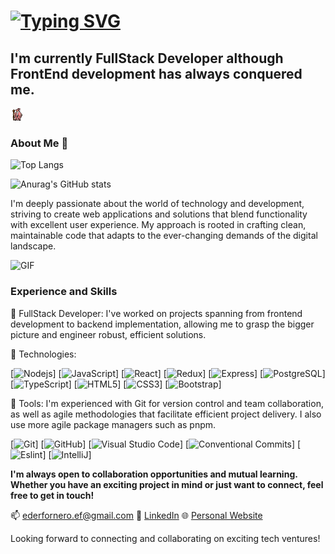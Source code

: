 # [![Typing SVG](https://readme-typing-svg.demolab.com?font=Fira+Code&pause=1000&color=09F726&random=false&width=435&lines=Hello+%F0%9F%91%8B%2C+I'm+Eder)](https://git.io/typing-svg)

## I'm currently FullStack Developer although FrontEnd development has always conquered me.  
<img alt="GIF" src="https://github.com/SatYu26/SatYu26/blob/master/Assets/gandalf_parrot.gif" width="20vw" />

### About Me 🚀

![Top Langs](https://github-readme-stats.vercel.app/api/top-langs/?username=EderFornero&layout=compact)

![Anurag's GitHub stats](https://github-readme-stats.vercel.app/api?username=EderFornero&include_all_commits=true&show_icons=true&theme=radical)

I'm deeply passionate about the world of technology and development, striving to create web applications and solutions that blend functionality with excellent user experience. My approach is rooted in crafting clean, maintainable code that adapts to the ever-changing demands of the digital landscape.

<img alt="GIF" src="https://media.tenor.com/Ug6cbVA1ZsMAAAAd/developer.gif" width="20vw" />


### Experience and Skills

💼 FullStack Developer: I've worked on projects spanning from frontend development to backend implementation, allowing me to grasp the bigger picture and engineer robust, efficient solutions.

🚀 Technologies: 

[![Nodejs](https://img.shields.io/badge/-Nodejs-black?style=flat-square&logo=Node.js)]
[![JavaScript](https://img.shields.io/badge/JavaScript-F7DF1E?style=flat-square&logo=JavaScript&logoColor=black)]
[![React](https://img.shields.io/badge/React-0f2876?style=flat-square&logo=React&logoColor=white)]
[![Redux](https://img.shields.io/badge/-Redux-7248b6?style=flat-square&logo=Redux)]
[![Express](https://img.shields.io/badge/-Express-orange?style=flat-square&logo=Express)]
[![PostgreSQL](https://img.shields.io/badge/-PostgreSQL-336791?style=flat-square&logo=postgresql&logoColor=white)]
[![TypeScript](https://img.shields.io/badge/-TypeScript-007ACC?style=flat-square&logo=typescript&logoColor=white)]
[![HTML5](https://img.shields.io/badge/-HTML5-E34F26?style=flat-square&logo=html5&logoColor=white)]
[![CSS3](https://img.shields.io/badge/-CSS3-1572B6?style=flat-square&logo=css3)]
[![Bootstrap](https://img.shields.io/badge/-Bootstrap-563D7C?style=flat-square&logo=bootstrap)]


🔧 Tools: I'm experienced with Git for version control and team collaboration, as well as agile methodologies that facilitate efficient project delivery. I also use more agile package managers such as pnpm. 

[![Git](https://img.shields.io/badge/-Git-black?style=flat-square&logo=git)]
[![GitHub](https://img.shields.io/badge/-GitHub-181717?style=flat-square&logo=github)]
[![Visual Studio Code](https://img.shields.io/badge/Visual_Studio_Code-007ACC?style=flat-square&logo=Visual-Studio-Code&logoColor=white)]
[![Conventional Commits](https://img.shields.io/badge/-ConventionalCommits-fa6673?style=flat-square&logo=conventionalcommits&logoColor=white)]
[![Eslint](https://img.shields.io/badge/-Eslint-f7f7f7?style=flat-square&logo=eslint&logoColor=4930bd)]
[![IntelliJ](https://img.shields.io/badge/-intelliJ-000?style=flat-square&logo=intellij&logoColor=4930bd)]


**I'm always open to collaboration opportunities and mutual learning. Whether you have an exciting project in mind or just want to connect, feel free to get in touch!**

📫 ederfornero.ef@gmail.com
💼 [LinkedIn](https://www.linkedin.com/in/eder-fornero/)
🌐 [Personal Website](https://portfolio-master-eder-manuel-fornero.vercel.app/)

Looking forward to connecting and collaborating on exciting tech ventures!




